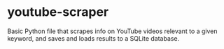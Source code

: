 # youtube-scraper

Basic Python file that scrapes info on YouTube videos relevant to a given keyword, and saves and loads results to a SQLite database.
